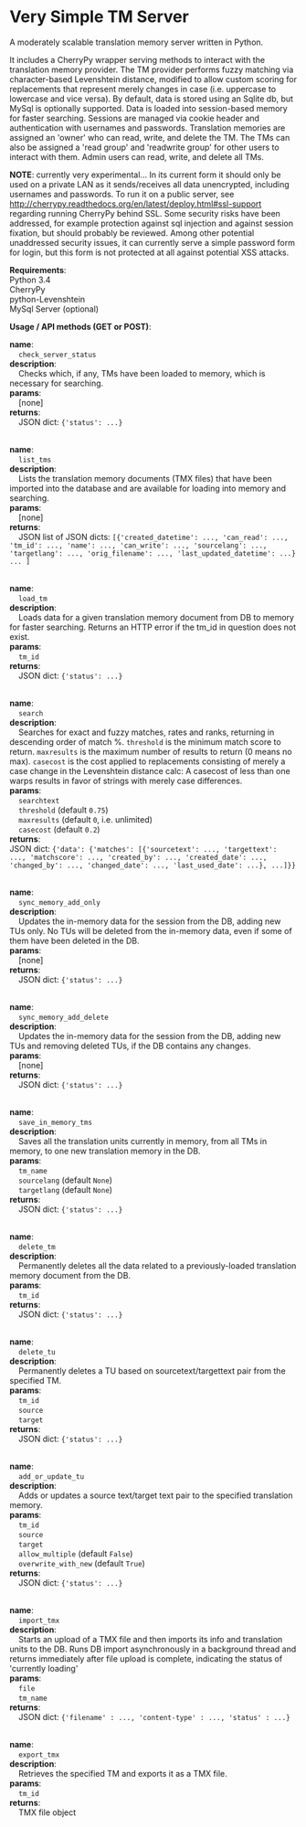 ﻿# Very Simple TM Server

A moderately scalable translation memory server written in Python.

It includes a CherryPy wrapper serving methods to interact with the translation memory provider. The TM provider performs fuzzy matching via character-based Levenshtein distance, modified to allow custom scoring for replacements that represent merely changes in case (i.e. uppercase to lowercase and vice versa).  By default, data is stored using an Sqlite db, but MySql is optionally supported.  Data is loaded into session-based memory for faster searching. Sessions are managed via cookie header and authentication with usernames and passwords. Translation memories are assigned an 'owner' who can read, write, and delete the TM. The TMs can also be assigned a 'read group' and 'readwrite group' for other users to interact with them. Admin users can read, write, and delete all TMs. 

<strong>NOTE</strong>: currently very experimental... In its current form it should only be used on a private LAN as it sends/receives all data unencrypted, including usernames and passwords. To run it on a public server, see <a href="http://cherrypy.readthedocs.org/en/latest/deploy.html#ssl-support">http://cherrypy.readthedocs.org/en/latest/deploy.html#ssl-support</a> regarding running CherryPy behind SSL. Some security risks have been addressed, for example protection against sql injection and against session fixation, but should probably be reviewed. Among other potential unaddressed security issues, it can currently serve a simple password form for login, but this form is not protected at all against potential XSS attacks.


<strong>Requirements</strong>:<br/>
Python 3.4<br/>
CherryPy<br/>
python-Levenshtein<br/>
MySql Server (optional)<br/>

<strong>Usage / API methods (GET or POST)</strong>:

<strong>name</strong>:<br/>
&nbsp;&nbsp;&nbsp;&nbsp;``` check_server_status ```<br/>
<strong>description</strong>:<br/>
&nbsp;&nbsp;&nbsp;&nbsp;Checks which, if any, TMs have been loaded to memory, which is necessary for searching.<br>
<strong>params</strong>:<br/>
&nbsp;&nbsp;&nbsp;&nbsp;[none]<br/>
<strong>returns</strong>:<br/>
&nbsp;&nbsp;&nbsp;&nbsp;JSON dict: ``` {'status': ...} ```<br/><br/>

<strong>name</strong>:<br/>
&nbsp;&nbsp;&nbsp;&nbsp;``` list_tms ```<br/>
<strong>description</strong>:<br/>
&nbsp;&nbsp;&nbsp;&nbsp;Lists the translation memory documents (TMX files) that have been imported into the database and are available for loading into memory and searching.<br/>
<strong>params</strong>:<br/>
&nbsp;&nbsp;&nbsp;&nbsp;[none]<br/>
<strong>returns</strong>:<br/>
&nbsp;&nbsp;&nbsp;&nbsp;JSON list of JSON dicts: ``` [{'created_datetime': ..., 'can_read': ..., 'tm_id': ..., 'name': ..., 'can_write': ..., 'sourcelang': ..., 'targetlang': ..., 'orig_filename': ..., 'last_updated_datetime': ...} ... ] ```<br/><br/>

<strong>name</strong>:<br/>
&nbsp;&nbsp;&nbsp;&nbsp;``` load_tm ```<br/>
<strong>description</strong>:<br/>
&nbsp;&nbsp;&nbsp;&nbsp;Loads data for a given translation memory document from DB to memory for faster searching. Returns an HTTP error if the tm_id in question does not exist.<br/>
<strong>params</strong>:<br/>
&nbsp;&nbsp;&nbsp;&nbsp;``` tm_id ```<br/>
<strong>returns</strong>:<br/>
&nbsp;&nbsp;&nbsp;&nbsp;JSON dict: ``` {'status': ...} ```<br/><br/>

<strong>name</strong>:<br/>
&nbsp;&nbsp;&nbsp;&nbsp;``` search ```<br/>
<strong>description</strong>:<br/>
&nbsp;&nbsp;&nbsp;&nbsp;Searches for exact and fuzzy matches, rates and ranks, returning in descending order of match %. ``` threshold ``` is the minimum match score to return. ``` maxresults ``` is the maximum number of results to return (0 means no max). ``` casecost ``` is the cost applied to replacements consisting of merely a case change in the Levenshtein distance calc:  A casecost of less than one warps results in favor of strings with merely case differences.<br/>
<strong>params</strong>:<br/>
&nbsp;&nbsp;&nbsp;&nbsp;``` searchtext ```<br/>
&nbsp;&nbsp;&nbsp;&nbsp;``` threshold ``` (default ``` 0.75 ```)<br/>
&nbsp;&nbsp;&nbsp;&nbsp;``` maxresults ``` (default ``` 0 ```, i.e. unlimited)<br/>
&nbsp;&nbsp;&nbsp;&nbsp;``` casecost ``` (default ``` 0.2 ```)<br/>
<strong>returns</strong>:<br/>
JSON dict: ``` {'data': {'matches': [{'sourcetext': ..., 'targettext': ..., 'matchscore': ..., 'created_by': ..., 'created_date': ..., 'changed_by': ..., 'changed_date': ..., 'last_used_date': ...}, ...]}} ```<br/><br/>

<strong>name</strong>:<br/>
&nbsp;&nbsp;&nbsp;&nbsp;``` sync_memory_add_only ```<br/>
<strong>description</strong>:<br/>
&nbsp;&nbsp;&nbsp;&nbsp;Updates the in-memory data for the session from the DB, adding new TUs only. No TUs will be deleted from the in-memory data, even if some of them have been deleted in the DB.<br/>
<strong>params</strong>:<br/>
&nbsp;&nbsp;&nbsp;&nbsp;[none]<br/>
<strong>returns</strong>:<br/>
&nbsp;&nbsp;&nbsp;&nbsp;JSON dict: ``` {'status': ...} ```<br/><br/>

<strong>name</strong>:<br/>
&nbsp;&nbsp;&nbsp;&nbsp;``` sync_memory_add_delete ```<br/>
<strong>description</strong>:<br/>
&nbsp;&nbsp;&nbsp;&nbsp;Updates the in-memory data for the session from the DB, adding new TUs and removing deleted TUs, if the DB contains any changes.<br/>
<strong>params</strong>:<br/>
&nbsp;&nbsp;&nbsp;&nbsp;[none]<br/>
<strong>returns</strong>:<br/>
&nbsp;&nbsp;&nbsp;&nbsp;JSON dict: ``` {'status': ...} ```<br/><br/>

<strong>name</strong>:<br/>
&nbsp;&nbsp;&nbsp;&nbsp;``` save_in_memory_tms ```<br/>
<strong>description</strong>:<br/>
&nbsp;&nbsp;&nbsp;&nbsp;Saves all the translation units currently in memory, from all TMs in memory, to one new translation memory in the DB.<br/>
<strong>params</strong>:<br/>
&nbsp;&nbsp;&nbsp;&nbsp;``` tm_name ```<br/>
&nbsp;&nbsp;&nbsp;&nbsp;``` sourcelang ``` (default ``` None ```)<br/>
&nbsp;&nbsp;&nbsp;&nbsp;``` targetlang ``` (default ``` None ```)<br/>
<strong>returns</strong>:<br/>
&nbsp;&nbsp;&nbsp;&nbsp;JSON dict: ``` {'status': ...} ```<br/><br/>

<strong>name</strong>:<br/>
&nbsp;&nbsp;&nbsp;&nbsp;``` delete_tm ```<br/>
<strong>description</strong>:<br/>
&nbsp;&nbsp;&nbsp;&nbsp;Permanently deletes all the data related to a previously-loaded translation memory document from the DB.<br/>
<strong>params</strong>:<br/>
&nbsp;&nbsp;&nbsp;&nbsp;``` tm_id ```<br/>
<strong>returns</strong>:<br/>
&nbsp;&nbsp;&nbsp;&nbsp;JSON dict: ``` {'status': ...} ```<br/><br/>

<strong>name</strong>:<br/>
&nbsp;&nbsp;&nbsp;&nbsp;``` delete_tu ```<br/>
<strong>description</strong>:<br/>
&nbsp;&nbsp;&nbsp;&nbsp;Permanently deletes a TU based on sourcetext/targettext pair from the specified TM.<br/>
<strong>params</strong>:<br/>
&nbsp;&nbsp;&nbsp;&nbsp;``` tm_id ```<br/>
&nbsp;&nbsp;&nbsp;&nbsp;``` source ```<br/>
&nbsp;&nbsp;&nbsp;&nbsp;``` target ```<br/>
<strong>returns</strong>:<br/>
&nbsp;&nbsp;&nbsp;&nbsp;JSON dict: ``` {'status': ...} ```<br/><br/>

<strong>name</strong>:<br/>
&nbsp;&nbsp;&nbsp;&nbsp;``` add_or_update_tu ```<br/>
<strong>description</strong>:<br/>
&nbsp;&nbsp;&nbsp;&nbsp;Adds or updates a source text/target text pair to the specified translation memory.<br/>
<strong>params</strong>:<br/>
&nbsp;&nbsp;&nbsp;&nbsp;``` tm_id ```<br/>
&nbsp;&nbsp;&nbsp;&nbsp;``` source ```<br/>
&nbsp;&nbsp;&nbsp;&nbsp;``` target ```<br/>
&nbsp;&nbsp;&nbsp;&nbsp;``` allow_multiple ``` (default ``` False ```)<br/>
&nbsp;&nbsp;&nbsp;&nbsp;``` overwrite_with_new ``` (default ``` True ```)<br/>
<strong>returns</strong>:<br/>
&nbsp;&nbsp;&nbsp;&nbsp;JSON dict: ``` {'status': ...} ```<br/><br/>

<strong>name</strong>:<br/>
&nbsp;&nbsp;&nbsp;&nbsp;``` import_tmx ```<br/>
<strong>description</strong>:<br/>
&nbsp;&nbsp;&nbsp;&nbsp;Starts an upload of a TMX file and then imports its info and translation units to the DB.  Runs DB import asynchronously in a background thread and returns immediately after file upload is complete, indicating the status of 'currently loading'<br/>
<strong>params</strong>:<br/>
&nbsp;&nbsp;&nbsp;&nbsp;``` file ```<br/>
&nbsp;&nbsp;&nbsp;&nbsp;``` tm_name ```<br/>
<strong>returns</strong>:<br/>
&nbsp;&nbsp;&nbsp;&nbsp;JSON dict: ``` {'filename' : ..., 'content-type' : ..., 'status' : ...} ```<br/><br/>

<strong>name</strong>:<br/>
&nbsp;&nbsp;&nbsp;&nbsp;``` export_tmx ```<br/>
<strong>description</strong>:<br/>
&nbsp;&nbsp;&nbsp;&nbsp;Retrieves the specified TM and exports it as a TMX file.<br/>
<strong>params</strong>:<br/>
&nbsp;&nbsp;&nbsp;&nbsp;``` tm_id ```<br/>
<strong>returns</strong>:<br/>
&nbsp;&nbsp;&nbsp;&nbsp;TMX file object<br/><br/>

